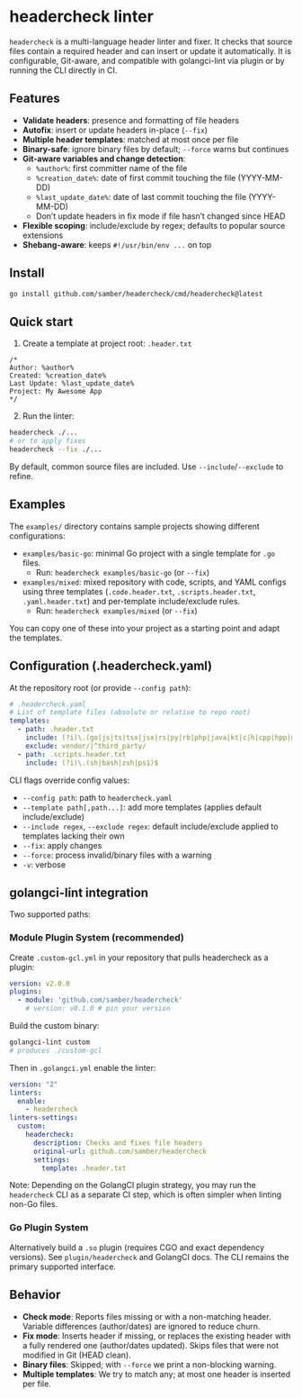 
# headercheck linter

`headercheck` is a multi-language header linter and fixer. It checks that source files contain a required header and can insert or update it automatically. It is configurable, Git-aware, and compatible with golangci-lint via plugin or by running the CLI directly in CI.

## Features

- **Validate headers**: presence and formatting of file headers
- **Autofix**: insert or update headers in-place (`--fix`)
- **Multiple header templates**: matched at most once per file
- **Binary-safe**: ignore binary files by default; `--force` warns but continues
- **Git-aware variables and change detection**:
  - `%author%`: first committer name of the file
  - `%creation_date%`: date of first commit touching the file (YYYY-MM-DD)
  - `%last_update_date%`: date of last commit touching the file (YYYY-MM-DD)
  - Don’t update headers in fix mode if file hasn’t changed since HEAD
- **Flexible scoping**: include/exclude by regex; defaults to popular source extensions
- **Shebang-aware**: keeps `#!/usr/bin/env ...` on top

## Install

```bash
go install github.com/samber/headercheck/cmd/headercheck@latest
```

## Quick start

1) Create a template at project root: `.header.txt`

```text
/*
Author: %author%
Created: %creation_date%
Last Update: %last_update_date%
Project: My Awesome App
*/
```

2) Run the linter:

```bash
headercheck ./...
# or to apply fixes
headercheck --fix ./...
```

By default, common source files are included. Use `--include`/`--exclude` to refine.

## Examples

The `examples/` directory contains sample projects showing different configurations:

- `examples/basic-go`: minimal Go project with a single template for `.go` files.
  - Run: `headercheck examples/basic-go` (or `--fix`)
- `examples/mixed`: mixed repository with code, scripts, and YAML configs using three templates (`.code.header.txt`, `.scripts.header.txt`, `.yaml.header.txt`) and per-template include/exclude rules.
  - Run: `headercheck examples/mixed` (or `--fix`)

You can copy one of these into your project as a starting point and adapt the templates.

## Configuration (.headercheck.yaml)

At the repository root (or provide `--config path`):

```yaml
# .headercheck.yaml
# List of template files (absolute or relative to repo root)
templates:
  - path: .header.txt
    include: (?i)\.(go|js|ts|tsx|jsx|rs|py|rb|php|java|kt|c|h|cpp|hpp|m|mm|swift|scala|sql|proto)$
    exclude: vendor/|^third_party/
  - path: .scripts.header.txt
    include: (?i)\.(sh|bash|zsh|ps1)$
```

CLI flags override config values:

- `--config path`: path to `headercheck.yaml`
- `--template path[,path...]`: add more templates (applies default include/exclude)
- `--include regex`, `--exclude regex`: default include/exclude applied to templates lacking their own
- `--fix`: apply changes
- `--force`: process invalid/binary files with a warning
- `-v`: verbose

## golangci-lint integration

Two supported paths:

### Module Plugin System (recommended)

Create `.custom-gcl.yml` in your repository that pulls headercheck as a plugin:

```yaml
version: v2.0.0
plugins:
  - module: 'github.com/samber/headercheck'
    # version: v0.1.0 # pin your version
```

Build the custom binary:

```bash
golangci-lint custom
# produces ./custom-gcl
```

Then in `.golangci.yml` enable the linter:

```yaml
version: "2"
linters:
  enable:
    - headercheck
linters-settings:
  custom:
    headercheck:
      description: Checks and fixes file headers
      original-url: github.com/samber/headercheck
      settings:
        template: .header.txt
```

Note: Depending on the GolangCI plugin strategy, you may run the `headercheck` CLI as a separate CI step, which is often simpler when linting non-Go files.

### Go Plugin System

Alternatively build a `.so` plugin (requires CGO and exact dependency versions). See `plugin/headercheck` and GolangCI docs. The CLI remains the primary supported interface.

## Behavior

- **Check mode**: Reports files missing or with a non-matching header. Variable differences (author/dates) are ignored to reduce churn.
- **Fix mode**: Inserts header if missing, or replaces the existing header with a fully rendered one (author/dates updated). Skips files that were not modified in Git (HEAD clean).
- **Binary files**: Skipped; with `--force` we print a non-blocking warning.
- **Multiple templates**: We try to match any; at most one header is inserted per file.
